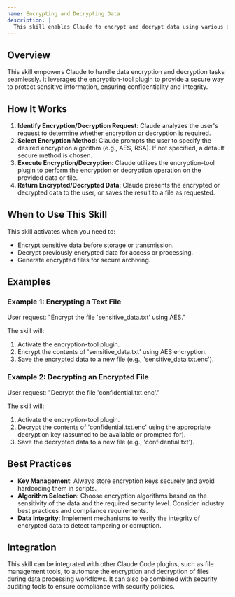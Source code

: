 ```yaml
---
name: Encrypting and Decrypting Data
description: |
  This skill enables Claude to encrypt and decrypt data using various algorithms provided by the encryption-tool plugin. It should be used when the user requests to "encrypt data", "decrypt a file", "generate an encrypted file", or needs to secure sensitive information. This skill supports various encryption methods and ensures data confidentiality. It is triggered by requests related to data encryption, decryption, or general data security needs.
---
```


## Overview

This skill empowers Claude to handle data encryption and decryption tasks seamlessly. It leverages the encryption-tool plugin to provide a secure way to protect sensitive information, ensuring confidentiality and integrity.

## How It Works

1. **Identify Encryption/Decryption Request**: Claude analyzes the user's request to determine whether encryption or decryption is required.
2. **Select Encryption Method**: Claude prompts the user to specify the desired encryption algorithm (e.g., AES, RSA). If not specified, a default secure method is chosen.
3. **Execute Encryption/Decryption**: Claude utilizes the encryption-tool plugin to perform the encryption or decryption operation on the provided data or file.
4. **Return Encrypted/Decrypted Data**: Claude presents the encrypted or decrypted data to the user, or saves the result to a file as requested.

## When to Use This Skill

This skill activates when you need to:
- Encrypt sensitive data before storage or transmission.
- Decrypt previously encrypted data for access or processing.
- Generate encrypted files for secure archiving.

## Examples

### Example 1: Encrypting a Text File

User request: "Encrypt the file 'sensitive_data.txt' using AES."

The skill will:
1. Activate the encryption-tool plugin.
2. Encrypt the contents of 'sensitive_data.txt' using AES encryption.
3. Save the encrypted data to a new file (e.g., 'sensitive_data.txt.enc').

### Example 2: Decrypting an Encrypted File

User request: "Decrypt the file 'confidential.txt.enc'."

The skill will:
1. Activate the encryption-tool plugin.
2. Decrypt the contents of 'confidential.txt.enc' using the appropriate decryption key (assumed to be available or prompted for).
3. Save the decrypted data to a new file (e.g., 'confidential.txt').

## Best Practices

- **Key Management**: Always store encryption keys securely and avoid hardcoding them in scripts.
- **Algorithm Selection**: Choose encryption algorithms based on the sensitivity of the data and the required security level. Consider industry best practices and compliance requirements.
- **Data Integrity**: Implement mechanisms to verify the integrity of encrypted data to detect tampering or corruption.

## Integration

This skill can be integrated with other Claude Code plugins, such as file management tools, to automate the encryption and decryption of files during data processing workflows. It can also be combined with security auditing tools to ensure compliance with security policies.